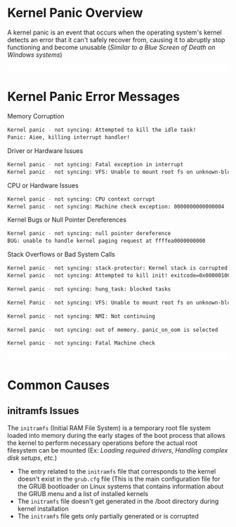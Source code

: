 # Kernel Panic Overview

A kernel panic is an event that occurs when the operating system's kernel detects an error that it can't safely recover from, causing it to abruptly stop functioning and become unusable (*Similar to a Blue Screen of Death on Windows systems*)

![](https://github.com/JonmarCorpuz/LetsLearn/blob/main/Assets/Whitespace.png)

# Kernel Panic Error Messages

Memory Corruption
```Bash
Kernel panic - not syncing: Attempted to kill the idle task!
Panic: Aiee, killing interrupt handler!
```

Driver or Hardware Issues
```Bash
Kernel panic - not syncing: Fatal exception in interrupt
Kernel panic - not syncing: VFS: Unable to mount root fs on unknown-block(0,0)
```

CPU or Hardware Issues
```Bash
Kernel panic - not syncing: CPU context corrupt
Kernel panic - not syncing: Machine check exception: 0000000000000004
```

Kernel Bugs or Null Pointer Dereferences
```Bash
Kernel panic - not syncing: null pointer dereference
BUG: unable to handle kernel paging request at ffffea0000000000
```

Stack Overflows or Bad System Calls
```Bash
Kernel panic - not syncing: stack-protector: Kernel stack is corrupted in: ffffffff81448b6a
Kernel panic - not syncing: Attempted to kill init! exitcode=0x00000100
```

```Bash
Kernel panic - not syncing: hung_task: blocked tasks
```

```Bash
Kernel Panic - not syncing: VFS: Unable to mount root fs on unknown-block(0,0)
```

```Bash
Kernel panic - not syncing: NMI: Not continuing
```

```Bash
Kernel panic - not syncing: out of memory. panic_on_oom is selected
```

```Bash
Kernel panic - not syncing: Fatal Machine check 
```

![](https://github.com/JonmarCorpuz/LetsLearn/blob/main/Assets/Whitespace.png)

# Common Causes

## initramfs Issues

The `initramfs` (Initial RAM File System) is a temporary root file system loaded into memory during the early stages of the boot process that allows the kernel to perform necessary operations before the actual root filesystem can be mounted (Ex: *Loading required drivers*, *Handling complex disk setups*, *etc.*)

* The entry related to the `initramfs` file that corresponds to the kernel doesn't exist in the `grub.cfg` file (This is the main configuration file for the GRUB bootloader on Linux systems that contains information about the GRUB menu and a list of installed kernels
* The `initramfs` file doesn't get generated in the /boot directory during kernel installation
* The `initramfs` file gets only partially generated or is corrupted


